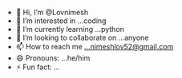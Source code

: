 - 👋 Hi, I’m @Lovnimesh
- 👀 I’m interested in ...coding
- 🌱 I’m currently learning ...python
- 💞️ I’m looking to collaborate on ...anyone
- 📫 How to reach me ...nimeshlov52@gmail.com
- 😄 Pronouns: ...he/him
- ⚡ Fun fact: ...

<!---
Lovnimesh/Lovnimesh is a ✨ special ✨ repository because its `README.md` (this file) appears on your GitHub profile.
You can click the Preview link to take a look at your changes.
--->
